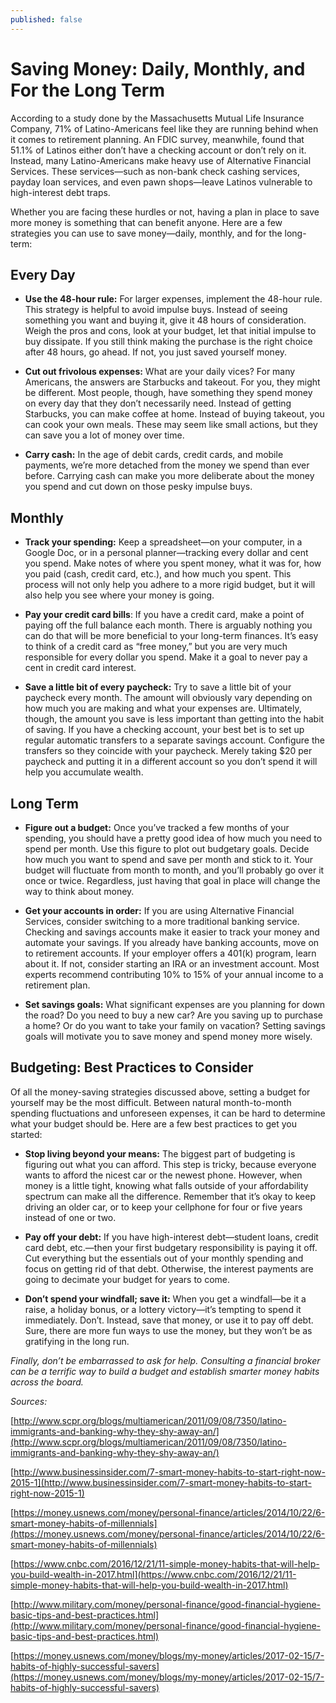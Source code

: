 ```yaml
---
published: false
---
```

# Saving Money: Daily, Monthly, and For the Long Term

According to a study done by the Massachusetts Mutual Life Insurance Company, 71% of Latino-Americans feel like they are running behind when it comes to retirement planning. An FDIC survey, meanwhile, found that 51.1% of Latinos either don’t have a checking account or don’t rely on it. Instead, many Latino-Americans make heavy use of Alternative Financial Services. These services—such as non-bank check cashing services, payday loan services, and even pawn shops—leave Latinos vulnerable to high-interest debt traps.

Whether you are facing these hurdles or not, having a plan in place to save more money is something that can benefit anyone. Here are a few strategies you can use to save money—daily, monthly, and for the long-term:

## Every Day

- **Use the 48-hour rule:** For larger expenses, implement the 48-hour rule. This strategy is helpful to avoid impulse buys. Instead of seeing something you want and buying it, give it 48 hours of consideration. Weigh the pros and cons, look at your budget, let that initial impulse to buy dissipate. If you still think making the purchase is the right choice after 48 hours, go ahead. If not, you just saved yourself money.

- **Cut out frivolous expenses:** What are your daily vices? For many Americans, the answers are Starbucks and takeout. For you, they might be different. Most people, though, have something they spend money on every day that they don’t necessarily need. Instead of getting Starbucks, you can make coffee at home. Instead of buying takeout, you can cook your own meals. These may seem like small actions, but they can save you a lot of money over time.

- **Carry cash:** In the age of debit cards, credit cards, and mobile payments, we’re more detached from the money we spend than ever before. Carrying cash can make you more deliberate about the money you spend and cut down on those pesky impulse buys.

## Monthly

- **Track your spending:** Keep a spreadsheet—on your computer, in a Google Doc, or in a personal planner—tracking every dollar and cent you spend. Make notes of where you spent money, what it was for, how you paid (cash, credit card, etc.), and how much you spent. This process will not only help you adhere to a more rigid budget, but it will also help you see where your money is going.

- **Pay your credit card bills**: If you have a credit card, make a point of paying off the full balance each month. There is arguably nothing you can do that will be more beneficial to your long-term finances. It’s easy to think of a credit card as “free money,” but you are very much responsible for every dollar you spend. Make it a goal to never pay a cent in credit card interest.

- **Save a little bit of every paycheck:** Try to save a little bit of your paycheck every month. The amount will obviously vary depending on how much you are making and what your expenses are. Ultimately, though, the amount you save is less important than getting into the habit of saving. If you have a checking account, your best bet is to set up regular automatic transfers to a separate savings account. Configure the transfers so they coincide with your paycheck. Merely taking $20 per paycheck and putting it in a different account so you don’t spend it will help you accumulate wealth.

## Long Term

- **Figure out a budget:** Once you’ve tracked a few months of your spending, you should have a pretty good idea of how much you need to spend per month. Use this figure to plot out budgetary goals. Decide how much you want to spend and save per month and stick to it. Your budget will fluctuate from month to month, and you’ll probably go over it once or twice. Regardless, just having that goal in place will change the way to think about money.

- **Get your accounts in order:** If you are using Alternative Financial Services, consider switching to a more traditional banking service. Checking and savings accounts make it easier to track your money and automate your savings. If you already have banking accounts, move on to retirement accounts. If your employer offers a 401(k) program, learn about it. If not, consider starting an IRA or an investment account. Most experts recommend contributing 10% to 15% of your annual income to a retirement plan.

- **Set savings goals:** What significant expenses are you planning for down the road? Do you need to buy a new car? Are you saving up to purchase a home? Or do you want to take your family on vacation? Setting savings goals will motivate you to save money and spend money more wisely.

## Budgeting: Best Practices to Consider

Of all the money-saving strategies discussed above, setting a budget for yourself may be the most difficult. Between natural month-to-month spending fluctuations and unforeseen expenses, it can be hard to determine what your budget should be. Here are a few best practices to get you started:

- **Stop living beyond your means:** The biggest part of budgeting is figuring out what you can afford. This step is tricky, because everyone wants to afford the nicest car or the newest phone. However, when money is a little tight, knowing what falls outside of your affordability spectrum can make all the difference. Remember that it’s okay to keep driving an older car, or to keep your cellphone for four or five years instead of one or two. 

- **Pay off your debt:** If you have high-interest debt—student loans, credit card debt, etc.—then your first budgetary responsibility is paying it off. Cut everything but the essentials out of your monthly spending and focus on getting rid of that debt. Otherwise, the interest payments are going to decimate your budget for years to come.

- **Don’t spend your windfall; save it:** When you get a windfall—be it a raise, a holiday bonus, or a lottery victory—it’s tempting to spend it immediately. Don’t. Instead, save that money, or use it to pay off debt. Sure, there are more fun ways to use the money, but they won’t be as gratifying in the long run.

_Finally, don’t be embarrassed to ask for help. Consulting a financial broker can be a terrific way to build a budget and establish smarter money habits across the board._





_Sources:_

[http://www.scpr.org/blogs/multiamerican/2011/09/08/7350/latino-immigrants-and-banking-why-they-shy-away-an/](http://www.scpr.org/blogs/multiamerican/2011/09/08/7350/latino-immigrants-and-banking-why-they-shy-away-an/)

[http://www.businessinsider.com/7-smart-money-habits-to-start-right-now-2015-1](http://www.businessinsider.com/7-smart-money-habits-to-start-right-now-2015-1)

[https://money.usnews.com/money/personal-finance/articles/2014/10/22/6-smart-money-habits-of-millennials](https://money.usnews.com/money/personal-finance/articles/2014/10/22/6-smart-money-habits-of-millennials)

[https://www.cnbc.com/2016/12/21/11-simple-money-habits-that-will-help-you-build-wealth-in-2017.html](https://www.cnbc.com/2016/12/21/11-simple-money-habits-that-will-help-you-build-wealth-in-2017.html)

[http://www.military.com/money/personal-finance/good-financial-hygiene-basic-tips-and-best-practices.html](http://www.military.com/money/personal-finance/good-financial-hygiene-basic-tips-and-best-practices.html)

[https://money.usnews.com/money/blogs/my-money/articles/2017-02-15/7-habits-of-highly-successful-savers](https://money.usnews.com/money/blogs/my-money/articles/2017-02-15/7-habits-of-highly-successful-savers)
